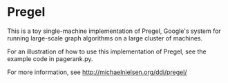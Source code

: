 Pregel
======

This is a toy single-machine implementation of Pregel, Google's system
for running large-scale graph algorithms on a large cluster of
machines.

For an illustration of how to use this implementation of Pregel, see
the example code in pagerank.py.

For more information, see http://michaelnielsen.org/ddi/pregel/
